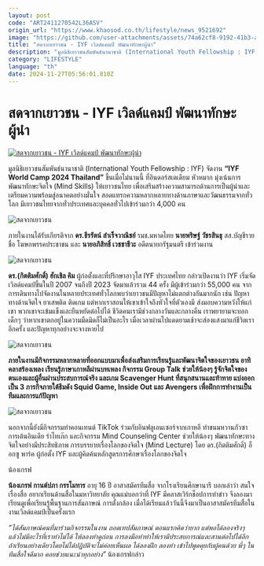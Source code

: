 ```yaml
---
layout: post
code: "ART2411270542L36ASV"
origin_url: "https://www.khaosod.co.th/lifestyle/news_9521692"
image: "https://github.com/user-attachments/assets/74a62cf8-9192-41b3-ab4d-97ae4f50bd8d"
title: "สดจากเยาวชน - IYF เวิลด์แคมป์ พัฒนาทักษะผู้นำ"
description: "มูลนิธิเยาวชนสัมพันธ์นานาชาติ (International Youth Fellowship : IYF) จัดงาน “IYF World Camp 2024 Thailand” ขึ้นเมื่อไม่นานนี้ ที่อินดอร์สเตเดียม หัวหมาก"
category: "LIFESTYLE"
language: "th"
date: 2024-11-27T05:56:01.810Z
---
```


# สดจากเยาวชน - IYF เวิลด์แคมป์ พัฒนาทักษะผู้นำ

[![สดจากเยาวชน - IYF เวิลด์แคมป์ พัฒนาทักษะผู้นำ](https://www.khaosod.co.th/wpapp/uploads/2024/11/www-3.jpg "สดจากเยาวชน - IYF เวิลด์แคมป์ พัฒนาทักษะผู้นำ")](https://www.khaosod.co.th/wpapp/uploads/2024/11/www-3.jpg)

มูลนิธิเยาวชนสัมพันธ์นานาชาติ (International Youth Fellowship : IYF) จัดงาน **“IYF World Camp 2024 Thailand”** ขึ้นเมื่อไม่นานนี้ ที่อินดอร์สเตเดียม หัวหมาก มุ่งเน้นการพัฒนาทักษะจิตใจ (Mind Skills) ให้เยาวชนไทย เพื่อเสริมสร้างความสามารถด้านการเป็นผู้นำและเตรียมความพร้อมสู่อนาคตอย่างมั่นใจ สอดแทรกความหลากหลายทางด้านภาษาและวัฒนธรรมจากทั่วโลก มีเยาวชนไทยจากทั่วประเทศและบุคคลทั่วไปเข้าร่วมกว่า 4,000 คน

![สดจากเยาวชน](https://www.khaosod.co.th/wpapp/uploads/2024/11/w04-696x464.jpg)

ภายในงานได้รับเกียรติจาก **ดร.ธีรรัตน์ สำเร็จวาณิชย์** รมช.มหาดไทย **นายพริษฐ์ วัชรสินธุ** สส.บัญชีรายชื่อ โฆษกพรรคประชาชน และ **นายอภิสิทธิ์ เวชชาชีวะ** อดีตนายกรัฐมนตรี เข้าร่วมงาน

![สดจากเยาวชน](https://www.khaosod.co.th/wpapp/uploads/2024/11/w02-632x696.jpg)

**ดร.(กิตติมศักดิ์) ฮักเชิล คิม** ผู้ก่อตั้งและที่ปรึกษาอาวุโส IYF ประเทศไทย กล่าวเปิดงานว่า IYF เริ่มจัดเวิลด์แคมป์ขึ้นในปี 2007 จนถึงปี 2023 จัดมาแล้วรวม 44 ครั้ง มีผู้เข้าร่วมกว่า 55,000 คน จากการเดินทางไปจัดงานในหลายประเทศทั่วโลกพบว่าเยาวชนมีปัญหาไม่แตกต่างกันมากนัก เช่น ปัญหาทางด้านจิตใจ ยาเสพติด ติดเกม แต่หากเราสอนให้เขาเข้าใจถึงหัวใจที่ตัวเองมี ส่งมอบความหวังให้แก่เขา พวกเขาจะเข้มแข็งและยืนหยัดต่อไปได้ ชีวิตคนเรามีช่วงกลางวันและกลางคืน เราพยายามจะบอกเด็กๆ ว่าหากเขาตกอยู่ในความมืดมิดก็ไม่เป็นอะไร เมื่อเวลาผ่านไปแดดยามเช้าจะส่องแสงมาแก่ชีวิตเราอีกครั้ง และปัญหาทุกอย่างจะจางหายไป

![สดจากเยาวชน](https://www.khaosod.co.th/wpapp/uploads/2024/11/w03-696x464.jpg)

**ภายในงานมีกิจกรรมหลากหลายที่ออกแบบมาเพื่อส่งเสริมการเรียนรู้และพัฒนาจิตใจของเยาวชน อาทิ คลาสร้องเพลง เรียนรู้ภาษาเกาหลีผ่านบทเพลง กิจกรรม Group Talk ช่วยให้น้องๆ รู้จักจิตใจของตนเองและผู้อื่นผ่านประสบการณ์จริง และเกม Scavenger Hunt ที่สนุกสนานและท้าทาย แบ่งออกเป็น 3 ภารกิจภายใต้ธีมดัง Squid Game, Inside Out และ Avengers เพื่อฝึกการทำงานเป็นทีมและการแก้ปัญหา**

![สดจากเยาวชน](https://www.khaosod.co.th/wpapp/uploads/2024/11/w05-696x464.jpg)

นอกจากนี้ยังมีกิจกรรมทำคอนเทนต์ TikTok ร่วมกับอินฟลูเอนเซอร์จากเกาหลี ทำขนมหวานกัวซา การเต้นอินเดีย รำไทเก๊ก และกิจกรรม Mind Counseling Center ช่วยให้น้องๆ พัฒนาทักษะทางจิตใจอย่างมีประสิทธิภาพ การบรรยายเรื่องโลกของจิตใจ (Mind Lecture) โดย ดร.(กิตติมศักดิ์) อ็อกซู พาร์ค ผู้ก่อตั้ง IYF และผู้คิดค้นหลักสูตรการศึกษาเรื่องโลกของจิตใจ

น้องเกรฟ

**น้องเกรฟ กานต์ปภา กรรโมทาร** อายุ 16 ปี อาสาสมัครทีมสื่อ จากโรงเรียนศึกษานารี บอกเล่าว่า สนใจเรื่องสื่อ อยากเรียนด้านสื่อในมหาวิทยาลัย คุณแม่บอกว่าที่ IYF มีคลาสเวิร์กช็อปการทำข่าว จึงลองมาเรียนดูเพื่อเรียนรู้พื้นฐานการสัมภาษณ์ การตั้งกล้อง เมื่อได้เรียนแล้ววันนี้จึงมาเป็นอาสาสมัครทีมสื่อในงานเวิลด์แคมป์เป็นครั้งแรก

_“ได้สัมภาษณ์คนที่มาร่วมกิจกรรมในงาน ถอดเทปสัมภาษณ์ ตอนแรกคิดว่ายาก แต่พอได้ลองจริงๆ แล้วไม่มีอะไรที่เราทำไม่ได้ ให้ลองทำดูก่อน การลงมือทำทำให้เรามีประสบการณ์และสานต่อไปได้อีก ถ้าเรียนอย่างเดียวโดยไม่ได้ปฏิบัติจะไม่ค่อยเห็นผล ได้ลองฝึก ลองทำ เข้าไปพูดคุยกับผู้คนด้วย พี่ๆ ในทีมสื่อใจดีมาก คอยช่วยแนะนำทุกอย่าง”_ น้องเกรฟกล่าว